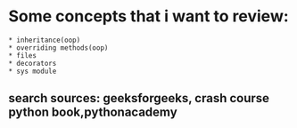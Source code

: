 # Some concepts that i want to review:
    * inheritance(oop)
    * overriding methods(oop)
    * files
    * decorators
    * sys module

## search sources: geeksforgeeks, crash course python book,pythonacademy
